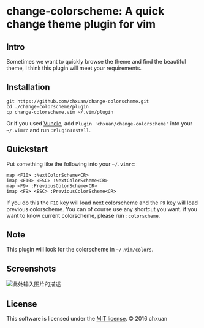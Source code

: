 change-colorscheme: A quick change theme plugin for vim
===============================================


Intro
-----

Sometimes we want to quickly browse the theme and find the beautiful theme, I think this plugin will meet your requirements.

Installation
------------
    
    git https://github.com/chxuan/change-colorscheme.git
    cd ./change-colorscheme/plugin
    cp change-colorscheme.vim ~/.vim/plugin

Or if you used [Vundle][1], add `Plugin 'chxuan/change-colorscheme'` into your `~/.vimrc` and run `:PluginInstall`.

Quickstart
------------

Put something like the following into your `~/.vimrc`:

    map <F10> :NextColorScheme<CR>
    imap <F10> <ESC> :NextColorScheme<CR>
    map <F9> :PreviousColorScheme<CR>
    imap <F9> <ESC> :PreviousColorScheme<CR>

If you do this the `F10` key will load next colorscheme and the `F9` key will load previous colorscheme. You can of course use any shortcut you want. if you want to know current colorscheme, please run `:colorscheme`.

Note
------------

This plugin will look for the colorscheme in `~/.vim/colors`.

Screenshots
------------

![此处输入图片的描述][2]

License
------------

This software is licensed under the [MIT license][3]. © 2016 chxuan


  [1]: https://github.com/VundleVim/Vundle.vim
  [2]: https://github.com/chxuan/change-colorscheme/blob/master/screenshots/change-colorscheme.gif
  [3]: https://github.com/chxuan/change-colorscheme/blob/master/LICENSE
